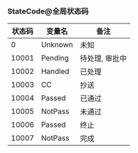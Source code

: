 ### StateCode@全局状态码

| 状态码 | 变量名  | 备注 |
| --- | --- | --- |
| 0 | Unknown | 未知 |
| 10001 | Pending | 待处理, 审批中 |
| 10002 | Handled | 已处理 |
| 10003 | CC | 抄送 |
| 10004 | Passed | 已通过 |
| 10005 | NotPass | 未通过 |
| 10006 | Passed | 终止 |
| 10007 | NotPass | 完成 |
